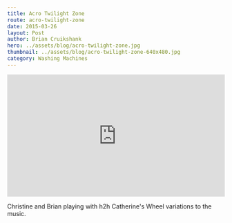 ```yaml
---
title: Acro Twilight Zone
route: acro-twilight-zone
date: 2015-03-26
layout: Post
author: Brian Cruikshank
hero: ../assets/blog/acro-twilight-zone.jpg
thumbnail: ../assets/blog/acro-twilight-zone-640x480.jpg
category: Washing Machines
---
```

<style>.embed-container { position: relative; padding-bottom: 56.25%; height: 0; overflow: hidden; max-width: 100%; } .embed-container iframe, .embed-container object, .embed-container embed { position: absolute; top: 0; left: 0; width: 100%; height: 100%; }</style><div class='embed-container'><iframe src='https://www.youtube.com/embed/cBN8chHBmxA' frameborder='0' allowfullscreen></iframe></div>

Christine and Brian playing with h2h Catherine's Wheel variations to the music.
